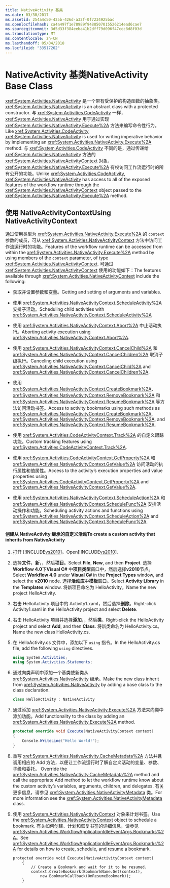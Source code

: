 ```yaml
---
title: NativeActivity 基类
ms.date: 03/30/2017
ms.assetid: 254a4c50-425b-426d-a32f-0f7234925bac
ms.openlocfilehash: ca4a497f1e78989f9488507015526214ead6cae7
ms.sourcegitcommit: 3d5d33f384eeba41b2dff79d096f47ccc8d8f03d
ms.translationtype: MT
ms.contentlocale: zh-CN
ms.lasthandoff: 05/04/2018
ms.locfileid: "33517262"
---
```

# <a name="nativeactivity-base-class"></a><span data-ttu-id="e72ef-102">NativeActivity 基类</span><span class="sxs-lookup"><span data-stu-id="e72ef-102">NativeActivity Base Class</span></span>
<span data-ttu-id="e72ef-103"><xref:System.Activities.NativeActivity> 是一个带有受保护的构造函数的抽象类。</span><span class="sxs-lookup"><span data-stu-id="e72ef-103"><xref:System.Activities.NativeActivity> is an abstract class with a protected constructor.</span></span> <span data-ttu-id="e72ef-104">与 <xref:System.Activities.CodeActivity> 一样，<xref:System.Activities.NativeActivity> 用于通过实现 <xref:System.Activities.NativeActivity.Execute%2A> 方法来编写命令性行为。</span><span class="sxs-lookup"><span data-stu-id="e72ef-104">Like <xref:System.Activities.CodeActivity>, <xref:System.Activities.NativeActivity> is used for writing imperative behavior by implementing an <xref:System.Activities.NativeActivity.Execute%2A> method.</span></span> <span data-ttu-id="e72ef-105">与 <xref:System.Activities.CodeActivity> 不同的是，通过传递给 <xref:System.Activities.NativeActivity> 方法的 <xref:System.Activities.NativeActivityContext> 对象，<xref:System.Activities.NativeActivity.Execute%2A> 有权访问工作流运行时的所有公开的功能。</span><span class="sxs-lookup"><span data-stu-id="e72ef-105">Unlike <xref:System.Activities.CodeActivity>, <xref:System.Activities.NativeActivity> has access to all of the exposed features of the workflow runtime through the <xref:System.Activities.NativeActivityContext> object passed to the <xref:System.Activities.NativeActivity.Execute%2A> method.</span></span>  
  
## <a name="using-nativeactivitycontext"></a><span data-ttu-id="e72ef-106">使用 NativeActivityContext</span><span class="sxs-lookup"><span data-stu-id="e72ef-106">Using NativeActivityContext</span></span>  
 <span data-ttu-id="e72ef-107">通过使用类型为 <xref:System.Activities.NativeActivity.Execute%2A> 的 `context` 参数的成员，可从 <xref:System.Activities.NativeActivityContext> 方法中访问工作流运行时的功能。</span><span class="sxs-lookup"><span data-stu-id="e72ef-107">Features of the workflow runtime can be accessed from within the <xref:System.Activities.NativeActivity.Execute%2A> method by using members of the `context` parameter, of type <xref:System.Activities.NativeActivityContext>.</span></span> <span data-ttu-id="e72ef-108">可通过 <xref:System.Activities.NativeActivityContext> 使用的功能如下：</span><span class="sxs-lookup"><span data-stu-id="e72ef-108">The features available through <xref:System.Activities.NativeActivityContext> include the following:</span></span>  
  
-   <span data-ttu-id="e72ef-109">获取并设置参数和变量。</span><span class="sxs-lookup"><span data-stu-id="e72ef-109">Getting and setting of arguments and variables.</span></span>  
  
-   <span data-ttu-id="e72ef-110">使用 <xref:System.Activities.NativeActivityContext.ScheduleActivity%2A> 安排子活动。</span><span class="sxs-lookup"><span data-stu-id="e72ef-110">Scheduling child activities with <xref:System.Activities.NativeActivityContext.ScheduleActivity%2A></span></span>  
  
-   <span data-ttu-id="e72ef-111">使用 <xref:System.Activities.NativeActivityContext.Abort%2A> 中止活动执行。</span><span class="sxs-lookup"><span data-stu-id="e72ef-111">Aborting activity execution using <xref:System.Activities.NativeActivityContext.Abort%2A>.</span></span>  
  
-   <span data-ttu-id="e72ef-112">使用 <xref:System.Activities.NativeActivityContext.CancelChild%2A> 和 <xref:System.Activities.NativeActivityContext.CancelChildren%2A> 取消子级执行。</span><span class="sxs-lookup"><span data-stu-id="e72ef-112">Canceling child execution using <xref:System.Activities.NativeActivityContext.CancelChild%2A> and <xref:System.Activities.NativeActivityContext.CancelChildren%2A>.</span></span>  
  
-   <span data-ttu-id="e72ef-113">使用 <xref:System.Activities.NativeActivityContext.CreateBookmark%2A>、<xref:System.Activities.NativeActivityContext.RemoveBookmark%2A> 和 <xref:System.Activities.NativeActivityContext.ResumeBookmark%2A> 等方法访问活动书签。</span><span class="sxs-lookup"><span data-stu-id="e72ef-113">Access to activity bookmarks using such methods as <xref:System.Activities.NativeActivityContext.CreateBookmark%2A>, <xref:System.Activities.NativeActivityContext.RemoveBookmark%2A>, and <xref:System.Activities.NativeActivityContext.ResumeBookmark%2A>.</span></span>  
  
-   <span data-ttu-id="e72ef-114">使用 <xref:System.Activities.CodeActivityContext.Track%2A> 的自定义跟踪功能。</span><span class="sxs-lookup"><span data-stu-id="e72ef-114">Custom tracking features using <xref:System.Activities.CodeActivityContext.Track%2A>.</span></span>  
  
-   <span data-ttu-id="e72ef-115">使用 <xref:System.Activities.CodeActivityContext.GetProperty%2A> 和 <xref:System.Activities.NativeActivityContext.GetValue%2A> 访问活动的执行属性和值属性。</span><span class="sxs-lookup"><span data-stu-id="e72ef-115">Access to the activity’s execution properties and value properties using <xref:System.Activities.CodeActivityContext.GetProperty%2A> and <xref:System.Activities.NativeActivityContext.GetValue%2A>.</span></span>  
  
-   <span data-ttu-id="e72ef-116">使用 <xref:System.Activities.NativeActivityContext.ScheduleAction%2A> 和 <xref:System.Activities.NativeActivityContext.ScheduleFunc%2A> 安排活动操作和功能。</span><span class="sxs-lookup"><span data-stu-id="e72ef-116">Scheduling activity actions and functions using <xref:System.Activities.NativeActivityContext.ScheduleAction%2A> and <xref:System.Activities.NativeActivityContext.ScheduleFunc%2A>.</span></span>  
  
#### <a name="to-create-a-custom-activity-that-inherits-from-nativeactivity"></a><span data-ttu-id="e72ef-117">创建从 NativeActivity 继承的自定义活动</span><span class="sxs-lookup"><span data-stu-id="e72ef-117">To create a custom activity that inherits from NativeActivity</span></span>  
  
1.  <span data-ttu-id="e72ef-118">打开 [!INCLUDE[vs2010](../../../includes/vs2010-md.md)]。</span><span class="sxs-lookup"><span data-stu-id="e72ef-118">Open[!INCLUDE[vs2010](../../../includes/vs2010-md.md)].</span></span>  
  
2.  <span data-ttu-id="e72ef-119">选择**文件**，**新**，，然后**项目**。</span><span class="sxs-lookup"><span data-stu-id="e72ef-119">Select **File**, **New**, and then **Project**.</span></span> <span data-ttu-id="e72ef-120">选择**Workflow 4.0**下**Visual C#** 中**项目类型**窗口中，然后选择**v2010**节点。</span><span class="sxs-lookup"><span data-stu-id="e72ef-120">Select **Workflow 4.0** under **Visual C#** in the **Project Types** window, and select the **v2010** node.</span></span> <span data-ttu-id="e72ef-121">选择**活动库**中**模板**窗口。</span><span class="sxs-lookup"><span data-stu-id="e72ef-121">Select **Activity Library** in the **Templates** window.</span></span> <span data-ttu-id="e72ef-122">将新项目命名为 HelloActivity。</span><span class="sxs-lookup"><span data-stu-id="e72ef-122">Name the new project HelloActivity.</span></span>  
  
3.  <span data-ttu-id="e72ef-123">右击 HelloActivity 项目中的 Activity1.xaml，然后选择**删除**。</span><span class="sxs-lookup"><span data-stu-id="e72ef-123">Right-click Activity1.xaml in the HelloActivity project and select **Delete**.</span></span>  
  
4.  <span data-ttu-id="e72ef-124">右击 HelloActivity 项目并选择**添加**，，然后**类**。</span><span class="sxs-lookup"><span data-stu-id="e72ef-124">Right-click the HelloActivity project and select **Add**, and then **Class**.</span></span> <span data-ttu-id="e72ef-125">将新类命名为 HelloActivity.cs。</span><span class="sxs-lookup"><span data-stu-id="e72ef-125">Name the new class HelloActivity.cs.</span></span>  
  
5.  <span data-ttu-id="e72ef-126">在 HelloActivity.cs 文件中，添加以下 `using` 指令。</span><span class="sxs-lookup"><span data-stu-id="e72ef-126">In the HelloActivity.cs file, add the following `using` directives.</span></span>  
  
    ```csharp  
    using System.Activities;  
    using System.Activities.Statements;  
    ```  
  
6.  <span data-ttu-id="e72ef-127">通过向类声明中添加一个基类使新类从 <xref:System.Activities.NativeActivity> 继承。</span><span class="sxs-lookup"><span data-stu-id="e72ef-127">Make the new class inherit from <xref:System.Activities.NativeActivity> by adding a base class to the class declaration.</span></span>  
  
    ```csharp  
    class HelloActivity : NativeActivity  
    ```  
  
7.  <span data-ttu-id="e72ef-128">通过添加 <xref:System.Activities.NativeActivity.Execute%2A> 方法来向类中添加功能。</span><span class="sxs-lookup"><span data-stu-id="e72ef-128">Add functionality to the class by adding an <xref:System.Activities.NativeActivity.Execute%2A> method.</span></span>  
  
    ```csharp  
    protected override void Execute(NativeActivityContext context)  
    {  
        Console.WriteLine("Hello World!");  
    }  
    ```  
  
8.  <span data-ttu-id="e72ef-129">重写 <xref:System.Activities.NativeActivity.CacheMetadata%2A> 方法并且调用相应的 Add 方法，以便让工作流运行时了解自定义活动的变量、参数、子级和委托。  </span><span class="sxs-lookup"><span data-stu-id="e72ef-129">Override the <xref:System.Activities.NativeActivity.CacheMetadata%2A> method and call the appropriate Add method to let the workflow runtime know about the custom activity’s variables, arguments, children, and delegates.</span></span> <span data-ttu-id="e72ef-130">有关更多信息，请参见 <xref:System.Activities.NativeActivityMetadata> 类。</span><span class="sxs-lookup"><span data-stu-id="e72ef-130">For more information see the <xref:System.Activities.NativeActivityMetadata> class.</span></span>  
  
9. <span data-ttu-id="e72ef-131">使用 <xref:System.Activities.NativeActivityContext> 对象来计划书签。</span><span class="sxs-lookup"><span data-stu-id="e72ef-131">Use the <xref:System.Activities.NativeActivityContext> object to schedule a bookmark.</span></span> <span data-ttu-id="e72ef-132">有关如何创建、计划和恢复书签的详细信息，请参见 <xref:System.Activities.WorkflowApplicationIdleEventArgs.Bookmarks%2A>。</span><span class="sxs-lookup"><span data-stu-id="e72ef-132">See <xref:System.Activities.WorkflowApplicationIdleEventArgs.Bookmarks%2A> for details on how to create, schedule, and resume a bookmark.</span></span>  
  
    ```  
    protected override void Execute(NativeActivityContext context)  
        {  
            // Create a Bookmark and wait for it to be resumed.  
            context.CreateBookmark(BookmarkName.Get(context),   
                new BookmarkCallback(OnResumeBookmark));  
        }  
    ```
